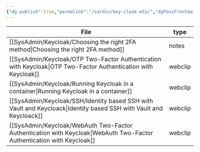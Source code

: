 ```yaml
---
{"dg-publish":true,"permalink":"/xardin/key-cloak-mfa/","dgPassFrontmatter":true}
---
```



| File                                                                                                                      | type    |
| ------------------------------------------------------------------------------------------------------------------------- | ------- |
| [[SysAdmin/Keycloak/Choosing the right 2FA method\|Choosing the right 2FA method]]                                     | notes   |
| [[SysAdmin/Keycloak/OTP  Two-Factor Authentication with Keycloak\|OTP  Two-Factor Authentication with Keycloak]]       | webclip |
| [[SysAdmin/Keycloak/Running Keycloak in a container\|Running Keycloak in a container]]                                 | webclip |
| [[SysAdmin/Keycloak/SSH/Identity based SSH with Vault and Keycloack\|Identity based SSH with Vault and Keycloack]]     | webclip |
| [[SysAdmin/Keycloak/WebAuth Two-Factor Authentication with Keycloak\|WebAuth Two-Factor Authentication with Keycloak]] | webclip |

